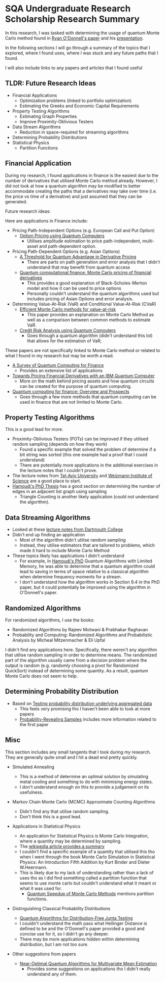 # SQA Undergraduate Research Scholarship Research Summary

In this research, I was tasked with determining the usage of quantum Monte
Carlo method found in [Ryan O'Donnell's
paper](https://arxiv.org/pdf/2208.07544.pdf) and his [presentation](https://www.youtube.com/watch?v=W3aLlgrINxE).

In the following sections I will go through a summary of the topics that I
explored, where I found uses, where I was stuck and any future paths that I
found.

I will also include links to any papers and articles that I found useful
## TLDR: Future Research Ideas
- Financial Applications
  - Optimization problems (linked to portfolio optimization)
  - Estimating the Greeks and Economic Capital Requirements
- Property Testing Algorithms
  - Estimating Graph Properties
  - Improve Proximity-Oblivious Testers
- Data Stream Algorithms
  - Reduction in space-required for streaming algorithms
- Determining Probability Distributions
- Statistical Physics
  - Partition Functions

## Financial Application
During my research, I found applications in finance is the easiest due to the number of derivatives that utilised Monte Carlo method already.
However, I did not look at how a quantum algorithm may be modified to better accommodate creating the paths that a
derivatives may take over time (i.e. the price vs time of a derivative) and just assumed that they can be generated.

Future research ideas:

Here are applications in Finance include:
- Pricing Path-Independent Options (e.g. European Call and Put Option)
  - [Option Pricing using Quantum Computers](https://arxiv.org/pdf/1905.02666.pdf)
    - Utilises amplitude estimation to price path-independent, multi-asset and path-dependent option.
- Pricing Path-Dependent Options (e.g. Asian Options)
  - [A Threshold for Quantum Advantage in Derivative Pricing](https://arxiv.org/pdf/2012.03819.pdf)
    - There are parts on path generation and error analysis that I didn't understand that may benefit from quantum access
  - [Quantum computational finance: Monte Carlo pricing of financial derivatives](https://journals.aps.org/pra/abstract/10.1103/PhysRevA.98.022321)
    - This provides a good explanation of Black-Scholes-Merton model and how it can be used to price options
    - Personally couldn't understand the quantum algorithms used but includes pricing of Asian Options and error analysis.
- Determining Value-At-Risk (VaR) and Conditional Value-At-Risk (CVaR)
  - [Efficient Monte Carlo methods for value-at-risk](https://www0.gsb.columbia.edu/faculty/pglasserman/Other/masteringrisk.pdf)
    - This paper provides an explanation on Monte Carlo Method as well as a comparison between common methods to estimate VaR.
  - [Credit Risk Analysis using Quantum Comouters](https://arxiv.org/pdf/1907.03044.pdf)
    - Goes through a quantum algorithm (didn't understand this lol) that allows for the estimation of VaR;

These papers are not specifically linked to Monte Carlo method or related to what I found in my research but may be worth a read.
- [A Survey of Quantum Computing for Finance](https://arxiv.org/pdf/2201.02773.pdf)
  - Provides an extensive list of applications
- [Towards Pricing Financial Derivatives with an IBM Quantum Computer](https://arxiv.org/pdf/1904.05803.pdf)
  - More on the math behind pricing assets and how quantum circuits can be created for the purpose of quantum computing.
- [Quantum computing for finance: Overview and Prospects](https://www.sciencedirect.com/science/article/pii/S2405428318300571?via%3Dihub#bib001)
    - Goes through a few more methods that quantum computing can be used in finance that are not limited to Monte Carlo.

## Property Testing Algorithms
This is a good lead for more.
- Proximity-Oblivious Testers (POTs) can be improved if they utilised random sampling (depends on how they work)
  - Found a specific example that solved the problem of determine if a bit string was sorted (this one example had a proof that I could understand)
  - There are potentially more applications in the additional exercises in the lecture notes that I couldn't prove.
- The lecture notes from [Tel-Aviv University](https://www.wisdom.weizmann.ac.il/~oded/PDF/dana-tech.pdf)
  and [Weizmann Institute of Science](https://www.wisdom.weizmann.ac.il/~oded/PDF/pt-v3.pdf) are a good place to
  start.
- [Hamoudi's PhD Thesis](https://yassine-hamoudi.github.io/files/other/PhDthesis.pdf) has a good section on determining
  the number of edges in an adjacent list graph using sampling
  - Triangle Counting is another likely application (could not understand the algorithm).


## Data Streaming Algorithms
- Looked at these [lecture notes from Dartmouth College](https://www.cs.dartmouth.edu/~ac/Teach/data-streams-lecnotes.pdf)
- Didn't end up finding an application
  - Most of the algorithm didn't utilise random sampling
  - Instead, they utilise estimators that are tailored to problems, which made it hard to include Monte Carlo Method
- These topics likely has applications I didn't understand
  - For example, in [Hamoudi's PhD](https://yassine-hamoudi.github.io/files/other/PhDthesis.pdf) Quantum Algorithms with
    Limited Memory, he was able to determine that a quantum algorithm could lead to saving in terms of space relative to
    a classical algorithm when determine frequency moments for a stream. 
  - I don't understand how the algorithm works in Section 9.4 in the PhD paper, but it could potentially be improved
    using the algorithm in O'Donnell's paper.

## Randomized Algorithms
For randomized algorithms, I use the books:
- Randomized Algorithms by Rajeev Motwani & Prabhakar Raghavan
- Probability and Computing: Randomized Algorithms and Probabilistic Analysis by Micheal Mitzenmacher & Eli Upfal

I didn't find any applications here.
Specifically, there weren't any algorithm that utilise random sampling in order to determine means.
The randomized part of the algorithm usually came from a decision problem where the output is random (e.g. randomly
choosing a pivot for Randomized QuickSort) instead of determining some quantity.
As a result, quantum Monte Carlo does not seem to help.

## Determining Probability Distribution
- Based on [Testing probability distribution underlying aggregated data](https://arxiv.org/pdf/1402.3835.pdf) 
  - This feels very promising tho I haven't been able to look at more papers
  - [Probability-Revealing Samples](http://proceedings.mlr.press/v84/onak18a/onak18a.pdf) includes more information
    related to the first paper

## Misc
This section includes any small tangents that I took during my research. 
They are generally quite small and I hit a dead end pretty quickly.

- Simulated Annealing
  - This is a method of determine an optimal solution by simulating metal cooling and something to do with minimising energy states.
  - I don't understand enough on this to provide a judgement on its usefulness.

- Markov Chain Monte Carlo (MCMC) Approximate Counting Algorithms
  - Didn't find any that utilise random sampling.
  - Don't think this is a good lead.
  
- Applications in Statistical Physics
  - An application for Statistical Physics is Monte Carlo Integration, where a quantity may be determined by sampling.
  - The [wikipedia article provides a summary](https://en.wikipedia.org/wiki/Monte_Carlo_method_in_statistical_physics) 
  - I couldn't find a specific example of a quantity that utilised this tho when I went through the book Monte Carlo Simulation in Statistical Physics: An Introduction Fifth Addition by Kurt Binder and Dieter W.Heermann.
  - This is likely due to my lack of understanding rather than a lack of uses tho as I did find something called a partition function that seems to use monte carlo but couldn't understand what it meant or what it was used for.
    - [Quantum Speedup of Monte Carlo Methods](https://royalsocietypublishing.org/doi/10.1098/rspa.2015.0301#d3e10400) mentions partition functions.

- Distinguishing Classical Probability Distributions
  - [Quantum Algorithms for Distribution-Free Junta Testing](https://link.springer.com/chapter/10.1007/978-3-030-19955-5_5)
  - I couldn't understand the math pass what Hellinger Distance is defined to be and the O'Donnell's paper provided a good and concise use for it, so I didn't go any deeper.
  - There may be more applications hidden within determining distribution, but I am not too sure.

- Other suggestions from papers
  - [Near-Optimal Quantum Algorithms for Multivariate Mean Estimation](https://dl.acm.org/doi/pdf/10.1145/3519935.3520045)
    - Provides some suggestions on applications tho I didn't really understand any of them.
